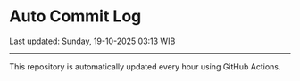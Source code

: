 # Auto Commit Log

Last updated: Sunday, 19-10-2025 03:13 WIB

---

This repository is automatically updated every hour using GitHub Actions.
